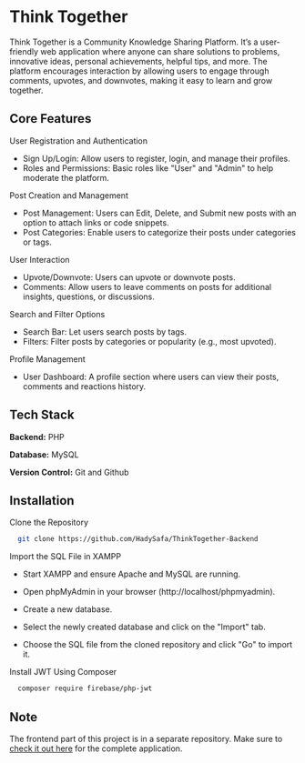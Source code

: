 
# Think Together

Think Together is a Community Knowledge Sharing Platform. It’s a user-friendly web application where anyone can share solutions to problems, innovative ideas, personal achievements, helpful tips, and more. The platform encourages interaction by allowing users to engage through comments, upvotes, and downvotes, making it easy to learn and grow together.
## Core Features

User Registration and Authentication

- Sign Up/Login: Allow users to register, login, and manage their profiles.
- Roles and Permissions: Basic roles like "User" and "Admin" to help moderate the platform.

Post Creation and Management

- Post Management: Users can Edit, Delete, and Submit new posts with an option to attach links or code snippets.
- Post Categories: Enable users to categorize their posts under categories or tags.

User Interaction

- Upvote/Downvote: Users can upvote or downvote posts.
- Comments: Allow users to leave comments on posts for additional insights, questions, or discussions.

Search and Filter Options

- Search Bar: Let users search posts by tags.
- Filters: Filter posts by categories or popularity (e.g., most upvoted).

Profile Management

- User Dashboard: A profile section where users can view their posts, comments and reactions history.
## Tech Stack

**Backend:** PHP

**Database:** MySQL

**Version Control:** Git and Github


## Installation

Clone the Repository

```bash
  git clone https://github.com/HadySafa/ThinkTogether-Backend
```
Import the SQL File in XAMPP

- Start XAMPP and ensure Apache and MySQL are running.

- Open phpMyAdmin in your browser (http://localhost/phpmyadmin).

- Create a new database.

- Select the newly created database and click on the "Import" tab.

- Choose the SQL file from the cloned repository and click "Go" to import it.
    
Install JWT Using Composer

```bash
  composer require firebase/php-jwt
```
## Note

The frontend part of this project is in a separate repository. Make sure to [check it out here](https://https://github.com/HadySafa/ThinkTogether-Frontend) for the complete application.
